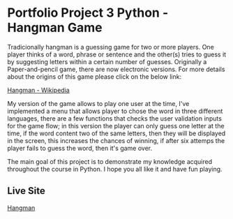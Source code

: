 # Portfolio Project 3 Python - Hangman Game

Tradicionally hangman is a guessing game for two or more players. One player thinks of a word, phrase or sentence and the other(s) tries to guess it by suggesting letters within a certain number of guesses. Originally a Paper-and-pencil game, there are now electronic versions.
For more details about the origins of this game please click on the below link:

[Hangman - Wikipedia](https://en.wikipedia.org/wiki/Hangman_(game))

My version of the game allows to play one user at the time, I've implemented a menu that allows player to chose the word in three different languages, there are a few functions that checks the user validation inputs for the game flow; in this version the player can only guess one letter at the time, if the word content two of the same letters, then they will be displayed in the screen, this increases the chances of winning, if after six attemps the player fails to guess the word, then it's game over.

The main goal of this project is to demonstrate my knowledge acquired throughout the course in Python. 
I hope you all like it and have fun playing.

## Live Site

[Hangman](https://pp3-hangman-game.herokuapp.com/)
